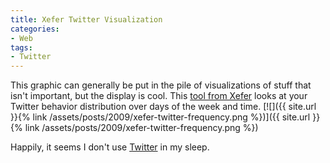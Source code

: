 ```yaml
---
title: Xefer Twitter Visualization
categories:
- Web
tags:
- Twitter
---
```


This graphic can generally be put in the pile of visualizations of stuff that isn't important, but the display is cool. This [tool from Xefer](http://www.xefer.com/twitter/) looks at your Twitter behavior distribution over days of the week and time.
[![]({{ site.url }}{% link /assets/posts/2009/xefer-twitter-frequency.png %})]({{ site.url }}{% link /assets/posts/2009/xefer-twitter-frequency.png %})

Happily, it seems I don't use [Twitter](http://twitter.com/) in my sleep.
